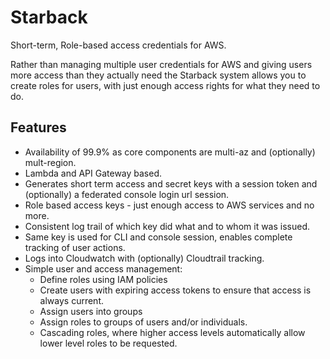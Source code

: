 # Starback #
Short-term, Role-based access credentials for AWS.

Rather than managing multiple user credentials for AWS and giving users more access than they actually need the
Starback system allows you to create roles for users, with just enough access rights for what they need to do.

## Features ##
* Availability of 99.9% as core components are multi-az and (optionally) mult-region.
* Lambda and API Gateway based.
* Generates short term access and secret keys with a session token and (optionally) a federated console login url
  session.
* Role based access keys - just enough access to AWS services and no more.
* Consistent log trail of which key did what and to whom it was issued.
* Same key is used for CLI and console session, enables complete tracking of user actions.
* Logs into Cloudwatch with (optionally) Cloudtrail tracking.
* Simple user and access management:
  * Define roles using IAM policies
  * Create users with expiring access tokens to ensure that access is always current.
  * Assign users into groups
  * Assign roles to groups of users and/or individuals.
  * Cascading roles, where higher access levels automatically allow lower level roles to be requested.
